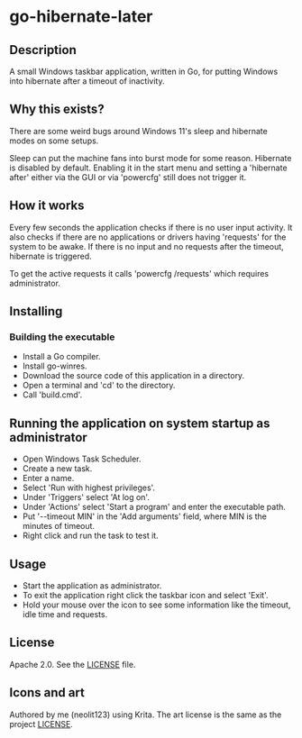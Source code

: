 # go-hibernate-later

## Description

A small Windows taskbar application, written in Go, for putting Windows into
hibernate after a timeout of inactivity.

## Why this exists?

There are some weird bugs around Windows 11's sleep and hibernate modes
on some setups.

Sleep can put the machine fans into burst mode for some reason.
Hibernate is disabled by default. Enabling it in the start menu and setting
a 'hibernate after' either via the GUI or via 'powercfg' still does not
trigger it.

## How it works

Every few seconds the application checks if there is no user input activity.
It also checks if there are no applications or drivers having 'requests' for the system
to be awake. If there is no input and no requests after the timeout, hibernate is triggered.

To get the active requests it calls 'powercfg /requests' which requires administrator.

## Installing

### Building the executable

- Install a Go compiler.
- Install go-winres.
- Download the source code of this application in a directory.
- Open a terminal and 'cd' to the directory.
- Call 'build.cmd'.

## Running the application on system startup as administrator

- Open Windows Task Scheduler.
- Create a new task.
- Enter a name.
- Select 'Run with highest privileges'.
- Under 'Triggers' select 'At log on'.
- Under 'Actions' select 'Start a program' and enter the executable path.
- Put '--timeout MIN' in the 'Add arguments' field, where MIN is the minutes
of timeout.
- Right click and run the task to test it.

## Usage

- Start the application as administrator.
- To exit the application right click the taskbar icon and select 'Exit'.
- Hold your mouse over the icon to see some information like the timeout, idle time
and requests.

## License

Apache 2.0. See the [LICENSE](./LICENSE) file.

## Icons and art

Authored by me (neolit123) using Krita.
The art license is the same as the project [LICENSE](./LICENSE).
